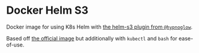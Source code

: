 # Docker Helm S3

Docker image for using K8s Helm with [the helm-s3 plugin from `@hypnoglow`](https://github.com/hypnoglow/helm-s3).

Based off [the official image](https://hub.docker.com/r/hypnoglow/helm-s3) but additionally with 
`kubectl` and `bash` for ease-of-use.



